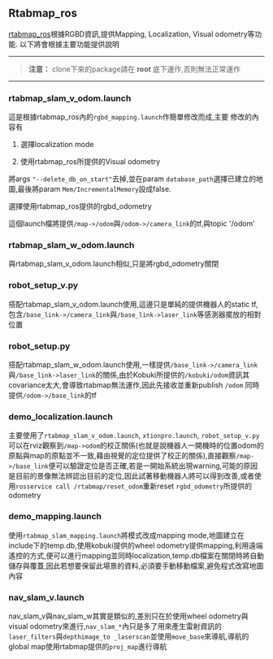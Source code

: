 ## Rtabmap_ros
[rtabmap_ros](http://wiki.ros.org/rtabmap_ros)根據RGBD資訊,提供Mapping, Localization, Visual odometry等功能. 以下將會根據主要功能提供說明

---

>**注意：** clone下來的package請在 **root** 底下運作,否則無法正常運作

---

### rtabmap_slam_v_odom.launch
這是根據rtabmap_ros內的`rgbd_mapping.launch`作簡單修改而成,主要
修改的內容有
1. 選擇localization mode

2. 使用rtabmap_ros所提供的Visual odometry

將args `"--delete_db_on_start"`去掉,並在param `database_path`選擇已建立的地圖,最後將param `Mem/IncrementalMemory`設成false.

選擇使用rtabmap_ros提供的rgbd_odometry

這個launch檔將提供`/map->/odom`與`/odom->/camera_link`的tf,與topic '/odom'

### rtabmap_slam_w_odom.launch
與rtabmap_slam_v_odom.launch相似,只是將rgbd_odometry關閉

### robot_setup_v.py
搭配rtabmap_slam_v_odom.launch使用,這邊只是單純的提供機器人的static tf,包含`/base_link->/camera_link`與`/base_link->laser_link`等感測器擺放的相對位置

### robot_setup.py
搭配rtabmap_slam_w_odom.launch使用,一樣提供`/base_link->/camera_link`與`/base_link->laser_link`的關係,由於Kobuki所提供的`/kobuki/odom`資訊其covariance太大,會導致rtabmap無法運作,因此先接收並重新publish `/odom` 同時提供`/odom->/base_link`的tf

### demo_localization.launch
主要使用了`rtabmap_slam_v_odom.launch`, `xtionpro.launch`, `robot_setup_v.py` 可以在rviz觀察到`/map->odom`的校正關係(也就是說機器人一開機時的位置odom的原點與map的原點並不一致,藉由視覺的定位提供了校正的關係),直接觀察`/map->/base_link`便可以驗證定位是否正確,若是一開始系統出現warning,可能的原因是目前的景像無法辨認出目前的定位,因此試著移動機器人將可以得到改善,或者使用`rosservice call /rtabmap/reset_odom`重新reset `rgbd_odometry`所提供的odometry

### demo_mapping.launch
使用`rtabmap_slam_mapping.launch`將模式改成mapping mode,地圖建立在include下的temp.db,使用kobuki提供的wheel odometry提供mapping,利用遠端遙控的方式,便可以進行mapping並同時localization,temp.db檔案在關閉時將自動儲存與覆蓋,因此若想要保留此場景的資料,必須要手動移動檔案,避免程式改寫地圖內容

### nav_slam_v.launch
nav_slam_v與nav_slam_w其實是類似的,差別只在於使用wheel odometry與visual odometry來進行,`nav_slam_*`內只是多了用來產生雷射資訊的`laser_filters`與`depthimage_to _laserscan`並使用`move_base`來導航,導航的global map使用rtabmap提供的`proj_map`進行導航
